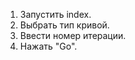 <ol>
  <li> Запустить index.</li> 
  <li> Выбрать тип кривой.</li> 
  <li> Ввести номер итерации.</li> 
  <li> Нажать "Go".</li> 
</ol>
